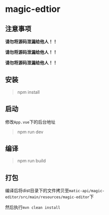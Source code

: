# magic-edtior

## 注意事项

**请勿将源码泄漏给他人！！**

**请勿将源码泄漏给他人！！**

**请勿将源码泄漏给他人！！**

## 安装

> npm install

## 启动

修改`App.vue`下的后台地址

> npm run dev

## 编译

> npm run build

## 打包

编译后将dist目录下的文件拷贝至`matic-api/magic-editor/src/main/resources/magic-editor`下

然后执行`mvn clean install`
